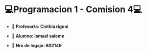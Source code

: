 # 💻Programacion 1 - Comision 4💻

- **📕 Profesor/a: Cinthia rigoni**

- **📙 Alumno: Ismael saleme**

- **📘 Nro de legajo: 802149**

